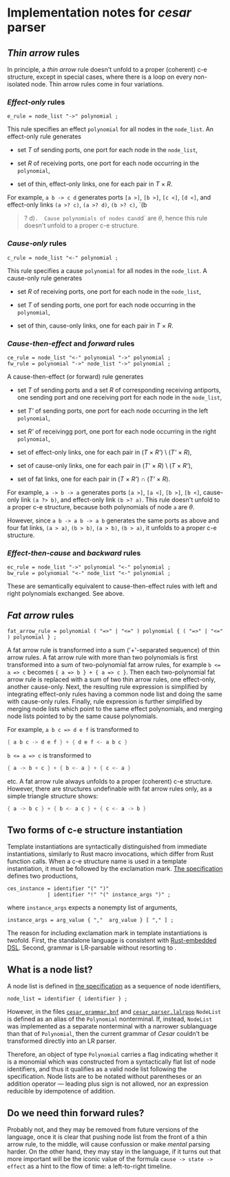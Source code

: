 Implementation notes for _cesar_ parser
=======================================

## _Thin arrow_ rules

In principle, a _thin arrow_ rule doesn't unfold to a proper
(coherent) c-e structure, except in special cases, where there is a
loop on every non-isolated node.  Thin arrow rules come in four
variations.

### _Effect-only_ rules

```ebnf
e_rule = node_list "->" polynomial ;
```

This rule specifies an effect `polynomial` for all nodes in the
`node_list`.  An effect-only rule generates

  - set _T_ of sending ports, one port for each node in the
    `node_list`,

  - set _R_ of receiving ports, one port for each node occurring in
    the `polynomial`,

  - set of thin, effect-only links, one for each pair in _T_ &times;
    _R_.

For example, `a b -> c d` generates ports `[a >]`, `[b >]`, `[c <]`,
`[d <]`, and effect-only links `(a >? c)`, `(a >? d)`, `(b >? c)`, `(b
>? d)`.  Cause polynomials of nodes `c` and `d` are _&theta;_, hence
this rule doesn't unfold to a proper c-e structure.

### _Cause-only_ rules

```ebnf
c_rule = node_list "<-" polynomial ;
```

This rule specifies a cause `polynomial` for all nodes in the
`node_list`.  A cause-only rule generates

  - set _R_ of receiving ports, one port for each node in the
    `node_list`,

  - set _T_ of sending ports, one port for each node occurring in the
    `polynomial`,

  - set of thin, cause-only links, one for each pair in _T_ &times;
    _R_.

### _Cause-then-effect_ and _forward_ rules

```ebnf
ce_rule = node_list "<-" polynomial "->" polynomial ;
fw_rule = polynomial "->" node_list "->" polynomial ;
```

A cause-then-effect (or forward) rule generates

  - set _T_ of sending ports and a set _R_ of corresponding receiving
    antiports, one sending port and one receiving port for each node
    in the `node_list`,

  - set _T'_ of sending ports, one port for each node occurring in the
    left `polynomial`,

  - set _R'_ of receivingg port, one port for each node occurring in
    the right `polynomial`,

  - set of effect-only links, one for each pair in (_T_ &times; _R'_) \\
    (_T'_ &times; _R_),

  - set of cause-only links, one for each pair in (_T'_ &times; _R_)
    \\ (_T_ &times; _R'_),

  - set of fat links, one for each pair in (_T_ &times; _R'_) &cap;
    (_T'_ &times; _R_).

For example, `a -> b -> a` generates ports `[a >]`, `[a <]`, `[b >]`,
`[b <]`, cause-only link `(a ?> b)`, and effect-only link `(b >? a)`.
This rule doesn't unfold to a proper c-e structure, because both
polynomials of node `a` are _&theta;_.

However, since `a b -> a b -> a b` generates the same ports as above
and four fat links, `(a > a)`, `(b > b)`, `(a > b)`, `(b > a)`, it
unfolds to a proper c-e structure.

### _Effect-then-cause_ and _backward_ rules

```ebnf
ec_rule = node_list "->" polynomial "<-" polynomial ;
bw_rule = polynomial "<-" node_list "<-" polynomial ;
```

These are semantically equivalent to cause-then-effect rules with left
and right polynomials exchanged.  See above.

## _Fat arrow_ rules

```ebnf
fat_arrow_rule = polynomial ( "=>" | "<=" ) polynomial { ( "=>" | "<=" ) polynomial } ;
```

A fat arrow rule is transformed into a sum ('+'-separated sequence) of
thin arrow rules.  A fat arrow rule with more than two polynomials is
first transformed into a sum of two-polynomial fat arrow rules, for
example `b <= a => c` becomes `{ a => b } + { a => c }`.  Then each
two-polynomial fat arrow rule is replaced with a sum of two thin arrow
rules, one effect-only, another cause-only.  Next, the resulting rule
expression is simplified by integrating effect-only rules having a
common node list and doing the same with cause-only rules.  Finally,
rule expression is further simplified by merging node lists which
point to the same effect polynomials, and merging node lists pointed
to by the same cause polynomials.

For example, `a b c => d e f` is transformed to

```rust
{ a b c -> d e f } + { d e f <- a b c }
```

`b <= a => c` is transformed to

```rust
{ a -> b + c } + { b <- a } + { c <- a }
```

etc.  A fat arrow rule always unfolds to a proper (coherent) c-e
structure.  However, there are structures undefinable with fat arrow
rules only, as a simple triangle structure shows:

```rust
{ a -> b c } + { b <- a c } + { c <- a -> b }
```

## Two forms of c-e structure instantiation

Template instantiations are syntactically distinguished from immediate
instantiations, similarly to Rust macro invocations, which differ from
Rust function calls.  When a c-e structure name is used in a template
instantiation, it must be followed by the exclamation mark.  [The
specification](cesar-syntax.ebnf) defines two productions,

```ebnf
ces_instance = identifier "(" ")"
             | identifier "!" "(" instance_args ")" ;
```

where `instance_args` expects a nonempty list of arguments,

```ebnf
instance_args = arg_value { ","  arg_value } [ "," ] ;
```

The reason for including exclamation mark in template instantiations
is twofold.  First, the standalone language is consistent with
[Rust-embedded DSL](cesar-macros.md).  Second, grammar is LR-parsable
without resorting to .

## What is a node list?

A node list is defined in [the specification](cesar-syntax.ebnf) as a
sequence of node identifiers,

```ebnf
node_list = identifier { identifier } ;
```

However, in the files [`cesar_grammar.bnf`](../src/cesar_grammar.bnf)
and [`cesar_parser.lalrpop`](../src/cesar_parser.lalrpop) `NodeList`
is defined as an alias of the `Polynomial` nonterminal.  If, instead,
`NodeList` was implemented as a separate nonterminal with a narrower
sublanguage than that of `Polynomial`, then the current grammar of
_Cesar_ couldn't be transformed directly into an LR parser.

Therefore, an object of type `Polynomial` carries a flag indicating
whether it is a monomial which was constructed from a syntactically
flat list of node identifiers, and thus it qualifies as a valid node
list following the specification.  Node lists are to be notated
without parentheses or an addition operator &mdash; leading plus sign
is not allowed, nor an expression reducible by idempotence of
addition.

## Do we need thin forward rules?

Probably not, and they may be removed from future versions of the
language, once it is clear that pushing node list from the front of a
thin arrow rule, to the middle, will cause confussion or make _mental_
parsing harder.  On the other hand, they may stay in the language, if
it turns out that more important will be the iconic value of the
formula `cause -> state -> effect` as a hint to the flow of time: a
left-to-right timeline.
